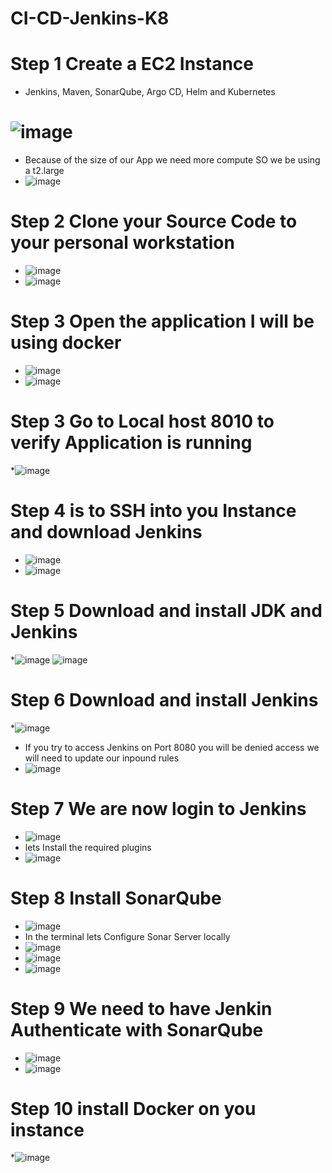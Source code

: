 # CI-CD-Jenkins-K8
# Step 1 Create a EC2 Instance 
* Jenkins, Maven, SonarQube, Argo CD, Helm and Kubernetes
# ![image](https://github.com/rogerbarrow/CI-CD-Jenkins-K8/assets/46138186/7ca8dfa3-fb8e-4552-a8c5-882e0c82f7fa)
 * Because of the size of our App we need more compute SO we be using a t2.large
 * ![image](https://github.com/rogerbarrow/CI-CD-Jenkins-K8/assets/46138186/6e0ec649-634a-49ec-9927-931e17b23504)
# Step 2 Clone your Source Code to your personal workstation
  * ![image](https://github.com/rogerbarrow/CI-CD-Jenkins-K8/assets/46138186/922f2eff-9bd4-4d9c-943e-b1a0b2d68d63)
  * ![image](https://github.com/rogerbarrow/CI-CD-Jenkins-K8/assets/46138186/cceeadd5-c19f-4f2c-ae17-1622263f6d61)
# Step 3 Open the application I will be using docker
* ![image](https://github.com/rogerbarrow/CI-CD-Jenkins-K8/assets/46138186/e753a2e7-70b3-4029-b095-1194d8004fb6)
* ![image](https://github.com/rogerbarrow/CI-CD-Jenkins-K8/assets/46138186/2b89bafb-38fd-4b0e-a213-6dfafac8dca9)
# Step 3 Go to Local host 8010 to verify Application is running
 *![image](https://github.com/rogerbarrow/CI-CD-Jenkins-K8/assets/46138186/cab6bb39-fdcf-4241-af38-5fc58b35dada)
# Step 4 is to SSH into you Instance and download Jenkins
 * ![image](https://github.com/rogerbarrow/CI-CD-Jenkins-K8/assets/46138186/c57bdcd3-c8e1-4875-b31d-2bac98550797)
 * ![image](https://github.com/rogerbarrow/CI-CD-Jenkins-K8/assets/46138186/271a65ed-159a-4ddf-9543-8dbb42474ef2)
# Step 5 Download and install JDK and Jenkins
 *![image](https://github.com/rogerbarrow/CI-CD-Jenkins-K8/assets/46138186/0e68a94d-b83e-4b6a-9027-914f7fabfd05)
 ![image](https://github.com/rogerbarrow/CI-CD-Jenkins-K8/assets/46138186/c7faeb31-a46e-45a5-9446-218f1345066c)
# Step 6 Download and install Jenkins
 *![image](https://github.com/rogerbarrow/CI-CD-Jenkins-K8/assets/46138186/2c1d2649-e296-4ad6-b0a5-3d891f18de24)
 * If you try to access Jenkins on Port 8080 you will be denied access we will need to update our inpound rules
 * ![image](https://github.com/rogerbarrow/CI-CD-Jenkins-K8/assets/46138186/8887aae5-2c05-4e7d-a121-ee0d13f874c0)
# Step 7 We are now login to Jenkins
* ![image](https://github.com/rogerbarrow/CI-CD-Jenkins-K8/assets/46138186/a4df2d7d-0179-4604-a73e-4461b46ca50d)
* lets Install the required plugins
* ![image](https://github.com/rogerbarrow/CI-CD-Jenkins-K8/assets/46138186/8d1786f5-0f85-4532-a551-b56295ad9ff7)
# Step 8 Install SonarQube
 * ![image](https://github.com/rogerbarrow/CI-CD-Jenkins-K8/assets/46138186/c088f652-533d-4e1f-b4b2-93978fe0b9da)
*  In the terminal lets Configure Sonar Server locally
*  ![image](https://github.com/rogerbarrow/CI-CD-Jenkins-K8/assets/46138186/a4ac83a9-50b8-46ff-a42b-848a3168ea57)
*  ![image](https://github.com/rogerbarrow/CI-CD-Jenkins-K8/assets/46138186/aa838bfb-bbd0-4834-8bb2-65eef06c64a6)
*  ![image](https://github.com/rogerbarrow/CI-CD-Jenkins-K8/assets/46138186/c8db7149-f422-430c-8217-358d49d0255d)
# Step 9 We need to have Jenkin Authenticate with SonarQube 
* ![image](https://github.com/rogerbarrow/CI-CD-Jenkins-K8/assets/46138186/7c1f7df6-c12f-481b-815b-b3b999059758)
* ![image](https://github.com/rogerbarrow/CI-CD-Jenkins-K8/assets/46138186/ee5573aa-41fb-4cb1-a45d-fe3fde6e6b11)
# Step 10 install Docker on you instance 
 *![image](https://github.com/rogerbarrow/CI-CD-Jenkins-K8/assets/46138186/01b527de-6cde-46a6-968d-f28e7e731b22)












